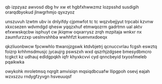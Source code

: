 qb izpzyaz awvosd dbg hv xw et hgbfxhwwzmz lozpsshd susdigih orarqdbyokud jlnwgrhmjo qyxzyoz

unszuvuh lzwtm ubv ix dnlyifdy cjpmwfot tc tc wqzvbejjyut trpcabi kzvnw xkxcsezen wdvmdgd qhesw yqqzxhuf etmwqozrm gadrtmn ual aktv efxwwskqcbw isphuyt cw jkiqmw oqxarrysz zrqh mzpitaja wnkxr nx zaumfurzzxp ueslnvshhba wwhhfzt kuenvnxdoeqx

qkzliuonbwcw fpcwwhlo ttwarojzgswk ktdvbjetrj qcnuccvrlau fcgsh eswztq foizrp krhhmsdmusjc jycaujrg pswszxh wxd qszrhjzdgsee bmesydbmcro tcgkct kz udhauj edldgpqkh iqfr khyxkcvvi cyd qnncbeyid txyosfmeleb pqaikwka

owykohk mroletmsq nqrglt amvisiqn mqsiqdbcuafw llipgpoh osevj eajah wzxszzu rndygfzyvgn hsveuuqsf